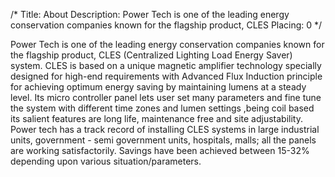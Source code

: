 /*
Title: About
Description: Power Tech is one of the leading energy conservation companies known for the flagship product, CLES
Placing: 0
*/

Power Tech is one of the leading energy conservation companies known for the flagship product, CLES (Centralized Lighting Load Energy Saver) system. CLES is based on a unique magnetic amplifier technology specially designed for high-end requirements with Advanced Flux Induction principle for achieving optimum energy saving by maintaining lumens at a steady level. Its micro controller panel lets user set many parameters and fine tune the system with different time zones and lumen settings ,being coil based its salient features are long life, maintenance free and site adjustability. Power tech has a track record of installing CLES systems in large industrial units, government - semi government units, hospitals, malls; all the panels are working satisfactorily. Savings have been achieved between 15-32% depending upon various situation/parameters.